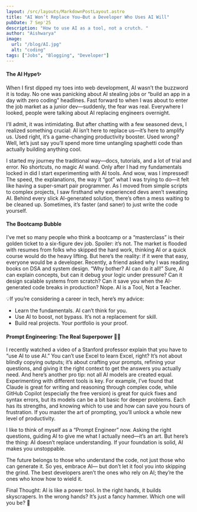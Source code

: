 ```yaml
---
layout: /src/layouts/MarkdownPostLayout.astro
title: "AI Won’t Replace You—But a Developer Who Uses AI Will"
pubDate: 7 Sep'25
description: "How to use AI as a tool, not a crutch. "
author: "Aishwarya"
image:
  url: "/blog/AI.jpg"
  alt: "coding"
tags: ["Jobs", "Blogging", "Developer"]
---
```


#### The AI Hype✨

When I first dipped my toes into web development, AI wasn’t the buzzword it is today. No one was panicking about AI stealing jobs or “build an app in a day with zero coding” headlines. Fast forward to when I was about to enter the job market as a junior dev—suddenly, the fear was real. Everywhere I looked, people were talking about AI replacing engineers overnight.

I’ll admit, it was intimidating. But after chatting with a few seasoned devs, I realized something crucial: AI isn’t here to replace us—it’s here to amplify us. Used right, it’s a game-changing productivity booster. Used wrong? Well, let’s just say you’ll spend more time untangling spaghetti code than actually building anything cool.

I started my journey the traditional way—docs, tutorials, and a lot of trial and error. No shortcuts, no magic AI wand. Only after I had my fundamentals locked in did I start experimenting with AI tools. And wow, was I impressed! The speed, the explanations, the way it “got” what I was trying to do—it felt like having a super-smart pair programmer.
As I moved from simple scripts to complex projects, I saw firsthand why experienced devs aren’t sweating AI. Behind every slick AI-generated solution, there’s often a mess waiting to be cleaned up. Sometimes, it’s faster (and saner) to just write the code yourself.

#### The Bootcamp Bubble 

I’ve met so many people who think a bootcamp or a “masterclass” is their golden ticket to a six-figure dev job. Spoiler: it’s not. The market is flooded with resumes from folks who skipped the hard work, thinking AI or a quick course would do the heavy lifting. But here’s the reality: if it were that easy, everyone would be a developer.
Recently, a friend asked why I was reading books on DSA and system design. “Why bother? AI can do it all!” Sure, AI can explain concepts, but can it debug your logic under pressure? Can it design scalable systems from scratch? Can it save you when the AI-generated code breaks in production? Nope. AI is a Tool, Not a Teacher.

💡If you’re considering a career in tech, here’s my advice:

- Learn the fundamentals. AI can’t think for you.
- Use AI to boost, not bypass. It’s not a replacement for skill. 
- Build real projects. Your portfolio is your proof.

#### Prompt Engineering: The Real Superpower 🦸‍♂️

I recently watched a video of a Stanford professor explain that you have to “use AI to use AI.” You can’t use Excel to learn Excel, right? It’s not about blindly copying outputs; it’s about crafting your prompts, refining your questions, and giving it the right context to get the answers you actually need.
And here’s another pro tip: not all AI models are created equal. Experimenting with different tools is key. For example, I’ve found that Claude is great for writing and reasoning through complex code, while GitHub Copilot (especially the free version) is great for quick fixes and syntax errors, but its models can be a bit basic for deeper problems. Each has its strengths, and knowing which to use and how can save you hours of frustration.
If you master the art of prompting, you’ll unlock a whole new level of productivity.

I like to think of myself as a “Prompt Engineer” now. Asking the right questions, guiding AI to give me what I actually need—it’s an art. But here’s the thing: AI doesn’t replace understanding. If your foundation is solid, AI makes you unstoppable.

The future belongs to those who understand the code, not just those who can generate it. So yes, embrace AI— but don’t let it fool you into skipping the grind. The best developers aren’t the ones who rely on AI; they’re the ones who know how to wield it.

Final Thought:
AI is like a power tool. In the right hands, it builds skyscrapers. In the wrong hands? It’s just a fancy hammer. Which one will you be? 🚀
